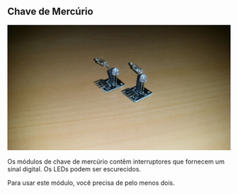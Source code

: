 ## Chave de Mercúrio

![alt text](img/1.jpg)

Os módulos de chave de mercúrio contêm interruptores que fornecem um sinal digital. Os LEDs podem ser escurecidos.


Para usar este módulo, você precisa de pelo menos dois.